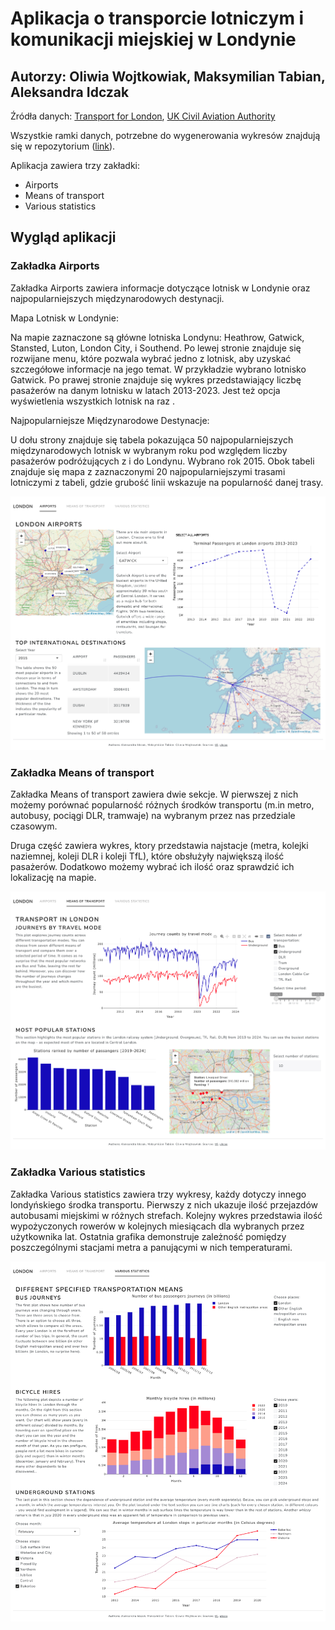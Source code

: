 # Aplikacja o transporcie lotniczym i komunikacji miejskiej w Londynie
## Autorzy: Oliwia Wojtkowiak, Maksymilian Tabian, Aleksandra Idczak

Źródła danych: [Transport for London](https://tfl.gov.uk/info-for/open-data-users/our-open-data), [UK Civil Aviation Authority](https://www.caa.co.uk/data-and-analysis/uk-aviation-market/airports/uk-airport-data/)

Wszystkie ramki danych, potrzebne do wygenerowania wykresów znajdują się w repozytorium ([link](https://github.com/olaidczak/projekt-2)).

Aplikacja zawiera trzy zakładki:
* Airports
* Means of transport
* Various statistics


## Wygląd aplikacji
### Zakładka Airports
Zakładka Airports zawiera informacje dotyczące lotnisk w Londynie oraz najpopularniejszych międzynarodowych destynacji.

Mapa Lotnisk w Londynie:

Na mapie zaznaczone są główne lotniska Londynu: Heathrow, Gatwick, Stansted, Luton, London City, i Southend.
Po lewej stronie znajduje się rozwijane menu, które pozwala wybrać jedno z lotnisk, aby uzyskać szczegółowe informacje na jego temat. W przykładzie wybrano lotnisko Gatwick.
Po prawej stronie znajduje się wykres przedstawiający liczbę pasażerów na danym lotnisku w latach 2013-2023. Jest też opcja wyświetlenia wszystkich lotnisk na raz .

Najpopularniejsze Międzynarodowe Destynacje:

U dołu strony znajduje się tabela pokazująca 50 najpopularniejszych międzynarodowych lotnisk w wybranym roku pod względem liczby pasażerów podróżujących z i do Londynu. Wybrano rok 2015.
Obok tabeli znajduje się mapa z zaznaczonymi 20 najpopularniejszymi trasami lotniczymi z tabeli, gdzie grubość linii wskazuje na popularność danej trasy.

![app1](zdjecia/app-screen-1.png)

### Zakładka Means of transport
Zakładka Means of transport zawiera dwie sekcje. W pierwszej z nich możemy porównać popularność różnych 
środków transportu (m.in metro, autobusy, pociągi DLR, tramwaje) na wybranym przez nas przedziale czasowym.

Druga część zawiera wykres, ktory przedstawia najstacje (metra, kolejki naziemnej, koleji DLR i koleji TfL), 
które obsłużyły największą ilość pasażerów. Dodatkowo możemy wybrać ich ilość oraz sprawdzić ich lokalizację na mapie. 

![app2](zdjecia/app-screen-2.png)

### Zakładka Various statistics
Zakładka Various statistics zawiera trzy wykresy, każdy dotyczy innego londyńskiego środka transportu. Pierwszy z nich ukazuje ilość przejazdów autobusami miejskimi w różnych strefach. Kolejny wykres przedstawia ilość wypożyczonych rowerów w kolejnych miesiącach dla wybranych przez użytkownika lat. Ostatnia grafika demonstruje zależność pomiędzy poszczególnymi stacjami metra a panującymi w nich temperaturami.

![app3](zdjecia/app-screen-3.png)
